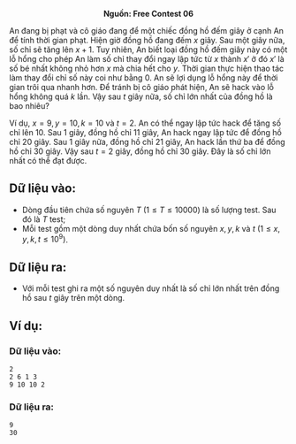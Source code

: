 **<center>Nguồn:  Free Contest 06</center>**

An đang bị phạt và cô giáo đang để một chiếc đồng hồ đếm giây ở cạnh An để tính thời gian phạt. Hiện giờ đồng hồ đang đếm $x$ giây. Sau một giây nữa, số chỉ sẽ tăng lên $x + 1$. Tuy nhiên, An biết loại đồng hồ đếm giây này có một lỗ hổng cho phép An làm số chỉ thay đổi ngay lập tức từ $x$ thành $x′$ ở đó $x′$ là số bé nhất không nhỏ hơn $x$ mà chia hết cho $y$. Thời gian thực hiện thao tác làm thay đổi chỉ số này coi như bằng $0$. An sẽ lợi dụng lỗ hổng này để thời gian trôi qua nhanh hơn. Để tránh bị cô giáo phát hiện, An sẽ hack vào lỗ hổng không quá $k$ lần. Vậy sau $t$ giây nữa, số chỉ lớn nhất của đồng hồ là bao nhiêu?

Ví dụ, $x = 9, y = 10, k = 10$ và $t = 2$. An có thể ngay lập tức hack để tăng số chỉ lên $10$. Sau $1$ giây, đồng hồ chỉ $11$ giây, An hack ngay lập tức để đồng hồ chỉ $20$ giây. Sau $1$ giây nữa, đồng hồ chỉ $21$ giây, An hack lần thứ ba để đồng hồ chỉ $30$ giây. Vậy sau $t = 2$ giây, đồng hồ chỉ $30$ giây. Đây là số chỉ lớn nhất có thể đạt được.

## Dữ liệu vào:
- Dòng đầu tiên chứa số nguyên $T\ (1 ≤T ≤10000)$ là số lượng test. Sau đó là $T$ test;
- Mỗi test gồm một dòng duy nhất chứa bốn số nguyên $x, y, k$ và $t\ (1 ≤x, y, k, t ≤10^9)$.

## Dữ liệu ra:
- Với mỗi test ghi ra một số nguyên duy nhất là số chỉ lớn nhất trên đồng hồ sau $t$ giây trên một dòng.

## Ví dụ:
### Dữ liệu vào:
```
2
2 6 1 3
9 10 10 2
```

### Dữ liệu ra:
```
9
30
```